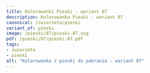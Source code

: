 ```yaml
---
title: Kolorowanki Pieski - wariant 87
description: Kolorowanka Pieski - wariant 87
canonical: /zwierzeta/pieski
variant_of: pieski
image: /pieski/87/pieski-87.svg
pdf: /pieski/87/pieski-87.pdf
tags:
- zwierzeta
- pieski
alt: "Kolorowanka z pieski do pobrania - wariant 87"
---
```

